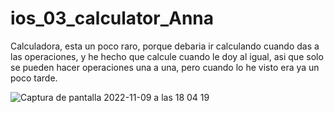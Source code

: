 # ios_03_calculator_Anna
Calculadora, esta un poco raro, porque debaria ir calculando cuando das a las operaciones, y he hecho que calcule cuando le doy al igual, asi que solo se pueden hacer operaciones una a una, pero cuando lo he visto era ya un poco tarde.


![Captura de pantalla 2022-11-09 a las 18 04 19](https://user-images.githubusercontent.com/117266615/200894289-177333c2-5e0e-4a67-ad50-b7349f976184.png)
